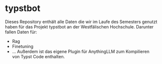 # typstbot
Dieses Repository enthält alle Daten die wir im Laufe des Semesters genutzt haben für das Projekt typstbot an der Westfälischen Hochschule.
Darunter fallen Daten für:
- Rag
- Finetuning
- ...
Außerdem ist das eigene Plugin für AnythingLLM zum Kompilieren von Typst Code enthalten. 
